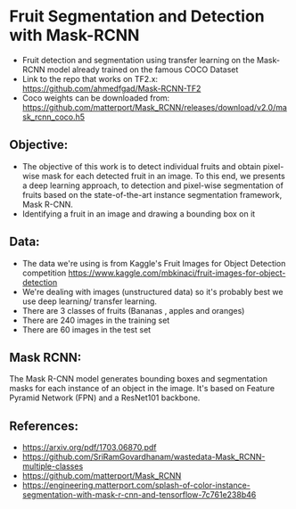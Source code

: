 # Fruit Segmentation and Detection with Mask-RCNN
- Fruit detection and segmentation using transfer learning on the Mask-RCNN model already trained on the famous COCO Dataset
- Link to the repo that works on TF2.x: https://github.com/ahmedfgad/Mask-RCNN-TF2
- Coco weights can be downloaded from: https://github.com/matterport/Mask_RCNN/releases/download/v2.0/mask_rcnn_coco.h5

## Objective:
- The objective of this work is to detect individual fruits and obtain pixel-wise mask for each detected fruit in an image. To this end, we presents a deep learning approach, to detection and pixel-wise segmentation of fruits based on the state-of-the-art instance segmentation framework, Mask R-CNN.
- Identifying a fruit in an image and drawing a bounding box on it
## Data:
- The data we're using is from Kaggle's Fruit Images for Object Detection competition https://www.kaggle.com/mbkinaci/fruit-images-for-object-detection
- We're dealing with images (unstructured data) so it's probably best we use deep learning/ transfer learning.
- There are 3 classes of fruits (Bananas , apples and oranges)
- There are 240 images in the training set
- There are 60 images in the test set
## Mask RCNN:
The Mask R-CNN model generates bounding boxes and segmentation masks for each instance of an object in the image. It's based on Feature Pyramid Network (FPN) and a ResNet101 backbone.
## References:
- https://arxiv.org/pdf/1703.06870.pdf
- https://github.com/SriRamGovardhanam/wastedata-Mask_RCNN-multiple-classes
- https://github.com/matterport/Mask_RCNN
- https://engineering.matterport.com/splash-of-color-instance-segmentation-with-mask-r-cnn-and-tensorflow-7c761e238b46

